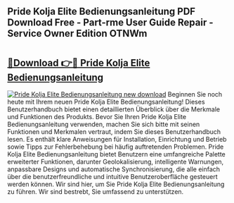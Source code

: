 ## Pride Kolja Elite Bedienungsanleitung PDF Download Free - Part-rme User Guide Repair - Service Owner Edition OTNWm

# <h2><a href="http://df1abjz.blite.top/?on=Pride+Kolja+Elite+Bedienungsanleitung">🔗Download 👉🔴 Pride Kolja Elite Bedienungsanleitung</a></h2>

[![Pride Kolja Elite Bedienungsanleitung new download](https://i.imgur.com/lujVjoI.png)](http://df1abjz.blite.top/?on=Pride+Kolja+Elite+Bedienungsanleitung)
Beginnen Sie noch heute mit Ihrem neuen Pride Kolja Elite Bedienungsanleitung! Dieses Benutzerhandbuch bietet einen detaillierten Überblick über die Merkmale und Funktionen des Produkts. Bevor Sie Ihren Pride Kolja Elite Bedienungsanleitung verwenden, machen Sie sich bitte mit seinen Funktionen und Merkmalen vertraut, indem Sie dieses Benutzerhandbuch lesen. Es enthält klare Anweisungen für Installation, Einrichtung und Betrieb sowie Tipps zur Fehlerbehebung bei häufig auftretenden Problemen. Pride Kolja Elite Bedienungsanleitung bietet Benutzern eine umfangreiche Palette erweiterter Funktionen, darunter Geolokalisierung, intelligente Warnungen, anpassbare Designs und automatische Synchronisierung, die alle einfach über die benutzerfreundliche und intuitive Benutzeroberfläche gesteuert werden können. Wir sind hier, um Sie Pride Kolja Elite Bedienungsanleitung zu führen. Wir sind bestrebt, Sie umfassend zu unterstützen.
